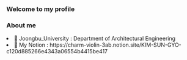 <h3>Welcome to my profile</h3>

<h3>About me</h3>
<li> 🏫 Joongbu_University : Department of Architectural Engineering </li>
<li> 👀 My Notion : https://charm-violin-3ab.notion.site/KIM-SUN-GYO-c120d885266e4343a06554b4415be417 </li>
